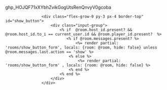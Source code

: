 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


					<div class="flex-grow-0 py-3 px-4 border-top" id="show_button">
						<div class="input-group">
							<% if  @room.host_id.present? && @room.host_id.to_i == current_user.id && @room.player_id.present?  %>
							   <% if @room.messages.present? %>
								   <%= render partial: 'rooms/show_button_form', locals: {room: @room, hide: false} unless @room.messages.last.action == 'show' %>  
								<% else %>
									<%= render partial: 'rooms/show_button_form' , locals: {room: @room, hide: false} %>
								<% end %>
							<% end %>
						</div>
					</div>